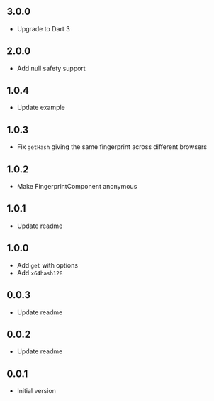 ## 3.0.0

- Upgrade to Dart 3

## 2.0.0

- Add null safety support

## 1.0.4

- Update example

## 1.0.3

- Fix `getHash` giving the same fingerprint across different browsers

## 1.0.2

- Make FingerprintComponent anonymous 

## 1.0.1

- Update readme

## 1.0.0

- Add `get` with options
- Add `x64hash128`

## 0.0.3

- Update readme

## 0.0.2

- Update readme

## 0.0.1

- Initial version
